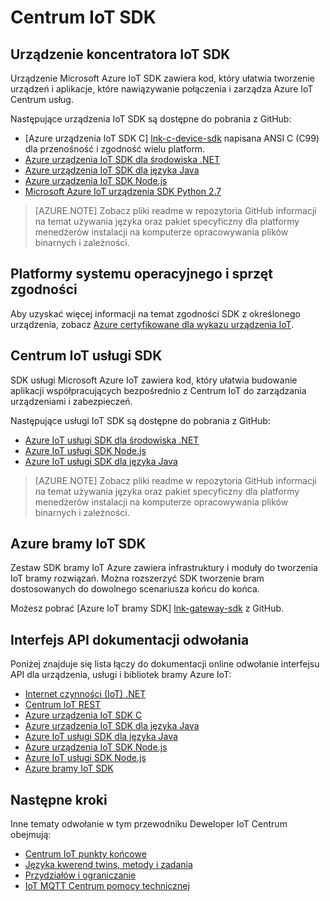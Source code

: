 <properties
 pageTitle="Przewodnik dewelopera — SDK Centrum IoT | Microsoft Azure"
 description="Azure IoT Centrum deweloperów guide - informacje i łącza do różnych SDK urządzenia i usługi Azure IoT Centrum."
 services="iot-hub"
 documentationCenter=""
 authors="dominicbetts"
 manager="timlt"
 editor=""/>

<tags
 ms.service="iot-hub"
 ms.devlang="multiple"
 ms.topic="article"
 ms.tgt_pltfrm="na"
 ms.workload="na"
 ms.date="09/30/2016"
 ms.author="dobett"/>

# <a name="iot-hub-sdks"></a>Centrum IoT SDK

## <a name="iot-hub-device-sdks"></a>Urządzenie koncentratora IoT SDK

Urządzenie Microsoft Azure IoT SDK zawiera kod, który ułatwia tworzenie urządzeń i aplikacje, które nawiązywanie połączenia i zarządza Azure IoT Centrum usług.

Następujące urządzenia IoT SDK są dostępne do pobrania z GitHub:

- [Azure urządzenia IoT SDK C] [ lnk-c-device-sdk] napisana ANSI C (C99) dla przenośność i zgodność wielu platform.
- [Azure urządzenia IoT SDK dla środowiska .NET][lnk-dotnet-device-sdk]
- [Azure urządzenia IoT SDK dla języka Java][lnk-java-device-sdk]
- [Azure urządzenia IoT SDK Node.js][lnk-node-device-sdk]
- [Microsoft Azure IoT urządzenia SDK Python 2.7][lnk-python-device-sdk]

> [AZURE.NOTE] Zobacz pliki readme w repozytoria GitHub informacji na temat używania języka oraz pakiet specyficzny dla platformy menedżerów instalacji na komputerze opracowywania plików binarnych i zależności.

## <a name="os-platforms-and-hardware-compatibility"></a>Platformy systemu operacyjnego i sprzęt zgodności

Aby uzyskać więcej informacji na temat zgodności SDK z określonego urządzenia, zobacz [Azure certyfikowane dla wykazu urządzenia IoT][lnk-certified].

## <a name="iot-hub-service-sdks"></a>Centrum IoT usługi SDK

SDK usługi Microsoft Azure IoT zawiera kod, który ułatwia budowanie aplikacji współpracujących bezpośrednio z Centrum IoT do zarządzania urządzeniami i zabezpieczeń.

Następujące usługi IoT SDK są dostępne do pobrania z GitHub:

- [Azure IoT usługi SDK dla środowiska .NET][lnk-dotnet-service-sdk]
- [Azure IoT usługi SDK Node.js][lnk-node-service-sdk]
- [Azure IoT usługi SDK dla języka Java][lnk-java-service-sdk]

> [AZURE.NOTE] Zobacz pliki readme w repozytoria GitHub informacji na temat używania języka oraz pakiet specyficzny dla platformy menedżerów instalacji na komputerze opracowywania plików binarnych i zależności.

## <a name="azure-iot-gateway-sdk"></a>Azure bramy IoT SDK

Zestaw SDK bramy IoT Azure zawiera infrastruktury i moduły do tworzenia IoT bramy rozwiązań. Można rozszerzyć SDK tworzenie bram dostosowanych do dowolnego scenariusza końcu do końca.

Możesz pobrać [Azure IoT bramy SDK] [ lnk-gateway-sdk] z GitHub.

## <a name="online-api-reference-documentation"></a>Interfejs API dokumentacji odwołania

Poniżej znajduje się lista łączy do dokumentacji online odwołanie interfejsu API dla urządzenia, usługi i bibliotek bramy Azure IoT:

- [Internet czynności (IoT) .NET][lnk-dotnet-ref]
- [Centrum IoT REST][lnk-rest-ref]
- [Azure urządzenia IoT SDK C][lnk-c-ref]
- [Azure urządzenia IoT SDK dla języka Java][lnk-java-ref]
- [Azure IoT usługi SDK dla języka Java][lnk-java-service-ref]
- [Azure urządzenia IoT SDK Node.js][lnk-node-ref]
- [Azure IoT usługi SDK Node.js][lnk-node-service-ref]
- [Azure bramy IoT SDK][lnk-gateway-ref]

## <a name="next-steps"></a>Następne kroki

Inne tematy odwołanie w tym przewodniku Deweloper IoT Centrum obejmują:

- [Centrum IoT punkty końcowe][lnk-devguide-endpoints]
- [Języka kwerend twins, metody i zadania][lnk-devguide-query]
- [Przydziałów i ograniczanie][lnk-devguide-quotas]
- [IoT MQTT Centrum pomocy technicznej][lnk-devguide-mqtt]

<!-- Links and images -->

[lnk-c-device-sdk]: https://github.com/Azure/azure-iot-sdks/blob/master/c/readme.md
[lnk-dotnet-device-sdk]: https://github.com/Azure/azure-iot-sdks/blob/master/csharp/device/readme.md
[lnk-java-device-sdk]: https://github.com/Azure/azure-iot-sdks/blob/master/java/device/readme.md
[lnk-dotnet-service-sdk]: https://github.com/Azure/azure-iot-sdks/blob/master/csharp/service/README.md
[lnk-java-service-sdk]: https://github.com/Azure/azure-iot-sdks/blob/master/java/service/readme.md
[lnk-node-device-sdk]: https://github.com/Azure/azure-iot-sdks/blob/master/node/device/readme.md
[lnk-node-service-sdk]: https://github.com/Azure/azure-iot-sdks/blob/master/node/service/README.md
[lnk-python-device-sdk]: https://github.com/Azure/azure-iot-sdks/blob/master/python/device/readme.md
[lnk-certified]: https://catalog.azureiotsuite.com/
[lnk-gateway-sdk]: https://github.com/Azure/azure-iot-gateway-sdk/blob/master/README.md

[lnk-dotnet-ref]: https://msdn.microsoft.com/library/mt488521.aspx
[lnk-c-ref]: http://azure.github.io/azure-iot-sdks/c/api_reference/index.html
[lnk-java-ref]: http://azure.github.io/azure-iot-sdks/java/device/api_reference/index.html
[lnk-node-ref]: http://azure.github.io/azure-iot-sdks/node/api_reference/azure-iot-device/1.0.15/index.html
[lnk-rest-ref]: https://msdn.microsoft.com/library/mt548492.aspx
[lnk-java-service-ref]: http://azure.github.io/azure-iot-sdks/java/service/api_reference/index.html
[lnk-node-service-ref]: http://azure.github.io/azure-iot-sdks/node/api_reference/azure-iothub/1.0.17/index.html
[lnk-gateway-ref]: http://azure.github.io/azure-iot-gateway-sdk/api_reference/c/html/

[lnk-devguide-endpoints]: iot-hub-devguide-endpoints.md
[lnk-devguide-quotas]: iot-hub-devguide-quotas-throttling.md
[lnk-devguide-query]: iot-hub-devguide-query-language.md
[lnk-devguide-mqtt]: iot-hub-mqtt-support.md